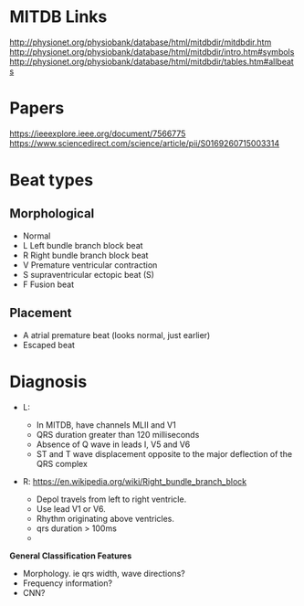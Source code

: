 # MITDB Links
http://physionet.org/physiobank/database/html/mitdbdir/mitdbdir.htm
http://physionet.org/physiobank/database/html/mitdbdir/intro.htm#symbols
http://physionet.org/physiobank/database/html/mitdbdir/tables.htm#allbeats


# Papers

https://ieeexplore.ieee.org/document/7566775
https://www.sciencedirect.com/science/article/pii/S0169260715003314


# Beat types

## Morphological

- Normal
- L   Left bundle branch block beat
- R   Right bundle branch block beat
- V   Premature ventricular contraction
- S   supraventricular ectopic beat (S)
- F   Fusion beat

## Placement

- A   atrial premature beat (looks normal, just earlier)
- Escaped beat


# Diagnosis

- L:
  - In MITDB, have channels MLII and V1
  - QRS duration greater than 120 milliseconds
  - Absence of Q wave in leads I, V5 and V6
  - ST and T wave displacement opposite to the major deflection of the QRS complex


- R: https://en.wikipedia.org/wiki/Right_bundle_branch_block
  - Depol travels from left to right ventricle.
  - Use lead V1 or V6.
  - Rhythm originating above ventricles.
  - qrs duration > 100ms
  -


**General Classification Features**
- Morphology. ie qrs width, wave directions?
- Frequency information?
- CNN?
